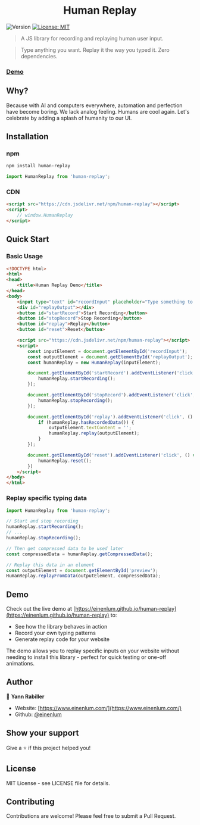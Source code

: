 <h1 align="center">Human Replay</h1>

<p>
  <img alt="Version" src="https://img.shields.io/badge/version-3.0.0-blue.svg?cacheSeconds=2592000" />
  <a href="https://opensource.org/license/mit" target="_blank">
    <img alt="License: MIT" src="https://img.shields.io/badge/License-MIT-yellow.svg" />
  </a>
</p>

> A JS library for recording and replaying human user input.

> Type anything you want. Replay it the way you typed it. Zero dependencies.

### [Demo](https://einenlum.github.io/human-replay/)

## Why?

Because with AI and computers everywhere, automation and perfection have become boring. We lack analog feeling. Humans are cool again. Let's celebrate by adding a splash of humanity to our UI.

## Installation

### npm

```bash
npm install human-replay
```

```javascript
import HumanReplay from 'human-replay';
```

### CDN

```html
<script src="https://cdn.jsdelivr.net/npm/human-replay"></script>
<script>
    // window.HumanReplay
</script>
```

## Quick Start

### Basic Usage

```html
<!DOCTYPE html>
<html>
<head>
    <title>Human Replay Demo</title>
</head>
<body>
    <input type="text" id="recordInput" placeholder="Type something to record...">
    <div id="replayOutput"></div>
    <button id="startRecord">Start Recording</button>
    <button id="stopRecord">Stop Recording</button>
    <button id="replay">Replay</button>
    <button id="reset">Reset</button>

    <script src="https://cdn.jsdelivr.net/npm/human-replay"></script>
    <script>
        const inputElement = document.getElementById('recordInput');
        const outputElement = document.getElementById('replayOutput');
        const humanReplay = new HumanReplay(inputElement);

        document.getElementById('startRecord').addEventListener('click', () => {
            humanReplay.startRecording();
        });

        document.getElementById('stopRecord').addEventListener('click', () => {
            humanReplay.stopRecording();
        });

        document.getElementById('replay').addEventListener('click', () => {
            if (humanReplay.hasRecordedData()) {
                outputElement.textContent = '';
                humanReplay.replay(outputElement);
            }
        });

        document.getElementById('reset').addEventListener('click', () => {
            humanReplay.reset();
        })
    </script>
</body>
</html>
```

### Replay specific typing data

```javascript
import HumanReplay from 'human-replay';

// Start and stop recording
humanReplay.startRecording();
// ...
humanReplay.stopRecording();

// Then get compressed data to be used later
const compressedData = humanReplay.getCompressedData();

// Replay this data in an element
const outputElement = document.getElementById('preview');
HumanReplay.replayFromData(outputElement, compressedData);
```

## Demo

Check out the live demo at [https://einenlum.github.io/human-replay](https://einenlum.github.io/human-replay) to:
- See how the library behaves in action
- Record your own typing patterns
- Generate replay code for your website

The demo allows you to replay specific inputs on your website without needing to install this library - perfect for quick testing or one-off animations.

## Author

👤 **Yann Rabiller**

* Website: [https://www.einenlum.com/](https://www.einenlum.com/)
* Github: [@einenlum](https://github.com/einenlum)

## Show your support

Give a ⭐️ if this project helped you!

## License

MIT License - see LICENSE file for details.

## Contributing

Contributions are welcome! Please feel free to submit a Pull Request.
